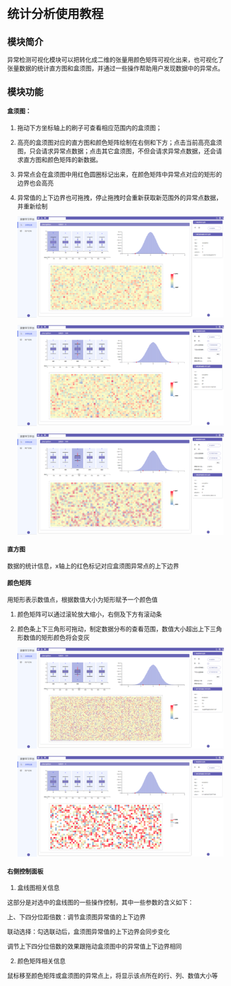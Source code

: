# 统计分析使用教程

## 模块简介

异常检测可视化模块可以把转化成二维的张量用颜色矩阵可视化出来，也可视化了张量数据的统计直方图和盒须图，并通过一些操作帮助用户发现数据中的异常点。

## 模块功能

#### 盒须图：

1. 拖动下方坐标轴上的刷子可查看相应范围内的盒须图；

2. 高亮的盒须图对应的直方图和颜色矩阵绘制在右侧和下方；点击当前高亮盒须图，只会请求异常点数据；点击其它盒须图，不但会请求异常点数据，还会请求直方图和颜色矩阵的新数据。

3. 异常点会在盒须图中用红色圆圈标记出来，在颜色矩阵中异常点对应的矩形的边界也会高亮

4. 异常值的上下边界也可拖拽，停止拖拽时会重新获取新范围外的异常点数据，并重新绘制

   ![func1](images/exception/func1.png)

   ![func2](images/exception/func2.png)

   ![func3](images/exception/func3.png)

   

#### 直方图

数据的统计信息，x轴上的红色标记对应盒须图异常点的上下边界

#### 颜色矩阵

用矩形表示数值点，根据数值大小为矩形赋予一个颜色值

1. 颜色矩阵可以通过滚轮放大缩小，右侧及下方有滚动条

2. 颜色条上下三角形可拖动，制定数据分布的查看范围，数值大小超出上下三角形数值的矩形颜色将会变灰

   ![func4](images/exception/func4.png)

   ![func5](images/exception/func5.png)

   

#### 右侧控制面板

1. 盒线图相关信息

这部分是对选中的盒线图的一些操作控制，其中一些参数的含义如下：

上、下四分位距倍数：调节盒须图异常值的上下边界

联动选择：勾选联动后，盒须图异常值的上下边界会同步变化

调节上下四分位倍数的效果跟拖动盒须图中的异常值上下边界相同

2. 颜色矩阵相关信息

鼠标移至颜色矩阵或盒须图的异常点上，将显示该点所在的行、列、数值大小等



